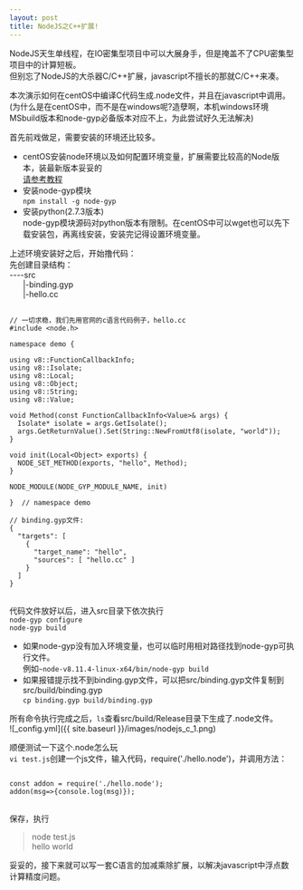 ```yaml
---
layout: post
title: NodeJS之C++扩展!
---
```


NodeJS天生单线程，在IO密集型项目中可以大展身手，但是掩盖不了CPU密集型项目中的计算短板。  
但别忘了NodeJS的大杀器C/C++扩展，javascript不擅长的那就C/C++来凑。  

本次演示如何在centOS中编译C代码生成.node文件，并且在javascript中调用。  
(为什么是在centOS中，而不是在windows呢?造孽啊，本机windows环境MSbuild版本和node-gyp必备版本对应不上，为此尝试好久无法解决)   

首先前戏做足，需要安装的环境还比较多。  
+ centOS安装node环境以及如何配置环境变量，扩展需要比较高的Node版本，装最新版本妥妥的  
  [请参考教程](https://blog.csdn.net/xerysherryx/article/details/78920978)  
+ 安装node-gyp模块  
  `npm install -g node-gyp`  
+ 安装python(2.7.3版本)  
  node-gyp模块源码对python版本有限制。在centOS中可以wget也可以先下载安装包，再离线安装，安装完记得设置环境变量。  

上述环境安装好之后，开始撸代码：  
先创建目录结构：  
----src  
&nbsp;&nbsp;&nbsp;&nbsp;&nbsp;&nbsp;|-binding.gyp  
&nbsp;&nbsp;&nbsp;&nbsp;&nbsp;&nbsp;|-hello.cc  

<pre>
<code>
// 一切求稳，我们先用官网的c语言代码例子，hello.cc
#include &ltnode.h&gt

namespace demo {

using v8::FunctionCallbackInfo;
using v8::Isolate;
using v8::Local;
using v8::Object;
using v8::String;
using v8::Value;

void Method(const FunctionCallbackInfo&ltValue&gt& args) {
  Isolate* isolate = args.GetIsolate();
  args.GetReturnValue().Set(String::NewFromUtf8(isolate, "world"));
}

void init(Local&ltObject&gt exports) {
  NODE_SET_METHOD(exports, "hello", Method);
}

NODE_MODULE(NODE_GYP_MODULE_NAME, init)

}  // namespace demo

// binding.gyp文件:  
{
  "targets": [
    {
      "target_name": "hello",
      "sources": [ "hello.cc" ]
    }
  ]
}
</code>
</pre>

代码文件放好以后，进入src目录下依次执行  
`node-gyp configure`  
`node-gyp build`  

+ 如果node-gyp没有加入环境变量，也可以临时用相对路径找到node-gyp可执行文件。  
  例如`~node-v8.11.4-linux-x64/bin/node-gyp build`  
+ 如果报错提示找不到binding.gyp文件，可以把src/binding.gyp文件复制到src/build/binding.gyp  
  `cp binding.gyp build/binding.gyp`  

所有命令执行完成之后，`ls`查看src/build/Release目录下生成了.node文件。  
![_config.yml]({{ site.baseurl }}/images/nodejs_c_1.png)  

顺便测试一下这个.node怎么玩  
`vi test.js`创建一个js文件，输入代码，require('./hello.node')，并调用方法：  
<pre>
<code>
const addon = require('./hello.node');
addon(msg=>{console.log(msg)});
</code>
</pre>
保存，执行  
> node test.js  
> hello world  

妥妥的，接下来就可以写一套C语言的加减乘除扩展，以解决javascript中浮点数计算精度问题。